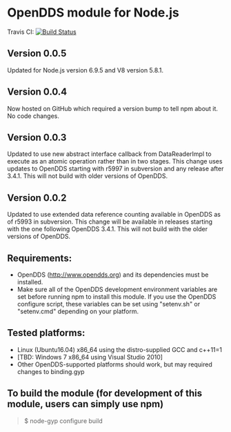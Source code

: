 # OpenDDS module for Node.js

Travis CI: [![Build Status](https://travis-ci.org/oci-labs/node-opendds.svg?branch=master)](https://travis-ci.org/oci-labs/node-opendds)

## Version 0.0.5

Updated for Node.js version 6.9.5 and V8 version 5.8.1.

## Version 0.0.4

Now hosted on GitHub which required a version bump to tell npm about it.
No code changes.

## Version 0.0.3

Updated to use new abstract interface callback from DataReaderImpl to
execute as an atomic operation rather than in two stages.  This change
uses updates to OpenDDS starting with r5997 in subversion and any release
after 3.4.1.  This will not build with older versions of OpenDDS.

## Version 0.0.2

Updated to use extended data reference counting available in OpenDDS as
of r5993 in subversion.  This change will be available in releases
starting with the one following OpenDDS 3.4.1.  This will not build with
the older versions of OpenDDS.

## Requirements:
* OpenDDS (http://www.opendds.org) and its dependencies must be installed.
* Make sure all of the OpenDDS development environment variables are set before running npm to install this module.  If you use the OpenDDS configure script, these variables can be set using "setenv.sh" or "setenv.cmd" depending on your platform.

## Tested platforms:
* Linux (Ubuntu16.04) x86_64 using the distro-supplied GCC and c++11=1
* [TBD: Windows 7 x86_64 using Visual Studio 2010]
* Other OpenDDS-supported platforms should work, but may required changes to binding.gyp

## To build the module (for development of this module, users can simply use npm)
> $ node-gyp configure build
